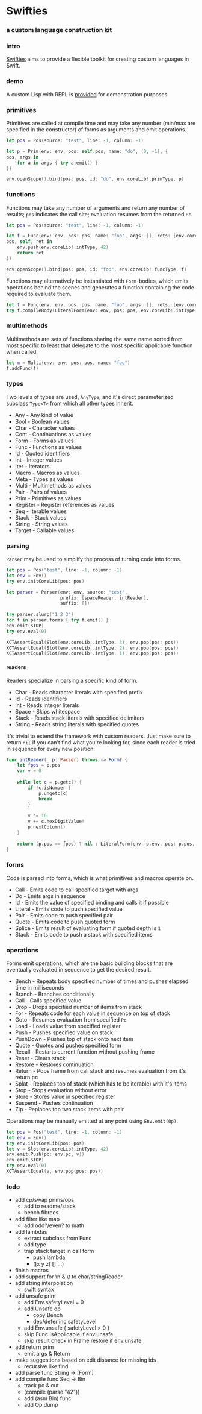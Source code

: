 # Swifties
### a custom language construction kit 

### intro
[Swifties](https://github.com/codr7/swifties) aims to provide a flexible toolkit for creating custom languages in Swift.

### demo
A custom Lisp with REPL is [provided](https://github.com/codr7/swifties-repl) for demonstration purposes.

### primitives
Primitives are called at compile time and may take any number (min/max are specified in the constructor) of forms as arguments and emit operations. 

```swift
let pos = Pos(source: "test", line: -1, column: -1)

let p = Prim(env: env, pos: self.pos, name: "do", (0, -1), { 
pos, args in
    for a in args { try a.emit() }
})

env.openScope().bind(pos: pos, id: "do", env.coreLib!.primType, p)
```

### functions
Functions may take any number of arguments and return any number of results; `pos` indicates the call site; evaluation resumes from the returned `Pc`.

```swift
let pos = Pos(source: "test", line: -1, column: -1)

let f = Func(env: env, pos: pos, name: "foo", args: [], rets: [env.coreLib!.intType], {
pos, self, ret in
    env.push(env.coreLib!.intType, 42)
    return ret
})

env.openScope().bind(pos: pos, id: "foo", env.coreLib!.funcType, f)
```

Functions may alternatively be instantiated with `Form`-bodies, which emits operations behind the scenes and generates a function containing the code required to evaluate them.

```swift
let f = Func(env: env, pos: pos, name: "foo", args: [], rets: [env.coreLib!.intType])
try f.compileBody(LiteralForm(env: env, pos: pos, env.coreLib!.intType, 42))
```

### multimethods
Multimethods are sets of functions sharing the same name sorted from most specific to least that delegate to the most specific applicable function when called.

```swift
let m = Multi(env: env, pos: pos, name: "foo")
f.addFunc(f)
```

### types
Two levels of types are used, `ÀnyType`, and it's direct parameterized subclass `Type<T>` from which all other types inherit.

- Any - Any kind of value
- Bool - Boolean values
- Char - Character values
- Cont - Continuations as values
- Form - Forms as values
- Func - Functions as values
- Id - Quoted identifiers
- Int - Integer values
- Iter - Iterators
- Macro - Macros as values
- Meta - Types as values
- Multi - Multimethods as values
- Pair - Pairs of values
- Prim - Primitives as values
- Register - Register references as values
- Seq - Iterable values
- Stack - Stack values
- String - String values
- Target - Callable values

### parsing
`Parser` may be used to simplify the process of turning code into forms.

```swift
let pos = Pos("test", line: -1, column: -1)
let env = Env()
try env.initCoreLib(pos: pos)

let parser = Parser(env: env, source: "test",
                    prefix: [spaceReader, intReader],
                    suffix: [])
                    
try parser.slurp("1 2 3")
for f in parser.forms { try f.emit() }
env.emit(STOP)
try env.eval(0)

XCTAssertEqual(Slot(env.coreLib!.intType, 3), env.pop(pos: pos)) 
XCTAssertEqual(Slot(env.coreLib!.intType, 2), env.pop(pos: pos)) 
XCTAssertEqual(Slot(env.coreLib!.intType, 1), env.pop(pos: pos)) 
```

#### readers
Readers specialize in parsing a specific kind of form.

- Char - Reads character literals with specified prefix
- Id - Reads identifiers
- Int - Reads integer literals
- Space - Skips whitespace
- Stack - Reads stack literals with specified delimiters
- String - Reads string literals with specified quotes

It's trivial to extend the framework with custom readers. 
Just make sure to return `nil` if you can't find what you're looking for, since each reader is tried in sequence for every new position.

```swift
func intReader(_ p: Parser) throws -> Form? {
    let fpos = p.pos
    var v = 0
        
    while let c = p.getc() {
        if !c.isNumber {
            p.ungetc(c)
            break
        }
            
        v *= 10
        v += c.hexDigitValue!
        p.nextColumn()
    }
        
    return (p.pos == fpos) ? nil : LiteralForm(env: p.env, pos: p.pos, p.env.coreLib!.intType, v)
}
```

### forms
Code is parsed into forms, which is what primitives and macros operate on.

- Call - Emits code to call specified target with args
- Do - Emits args in sequence
- Id - Emits the value of specified binding and calls it if possible
- Literal - Emits code to push specified value
- Pair - Emits code to push specified pair
- Quote - Emits code to push quoted form
- Splice - Emits result of evaluating form if quoted depth is `1`
- Stack - Emits code to push a stack with specified items

### operations
Forms emit operations, which are the basic building blocks that are eventually evaluated in sequence to get the desired result.

- Bench - Repeats body specified number of times and pushes elapsed time in milliseconds
- Branch - Branches conditionally
- Call - Calls specified value
- Drop - Drops specified number of items from stack
- For - Repeats code for each value in sequence on top of stack
- Goto - Resumes evaluation from specified `Pc`
- Load - Loads value from specified register
- Push - Pushes specified value on stack
- PushDown - Pushes top of stack onto next item
- Quote - Quotes and pushes specified form
- Recall - Restarts current function without pushing frame
- Reset - Clears stack
- Restore - Restores continuation
- Return - Pops frame from call stack and resumes evaluation from it's return pc
- Splat - Replaces top of stack (which has to be iterable) with it's items
- Stop - Stops evaluation without error
- Store - Stores value in specified register
- Suspend - Pushes continuation
- Zip - Replaces top two stack items with pair

Operations may be manually emitted at any point using `Env.emit(Op)`.

```swift
let pos = Pos("test", line: -1, column: -1)
let env = Env()
try env.initCoreLib(pos: pos)
let v = Slot(env.coreLib!.intType, 42)
env.emit(Push(pc: env.pc, v))
env.emit(STOP)
try env.eval(0)
XCTAssertEqual(v, env.pop(pos: pos))
```

### todo
- add cp/swap prims/ops
    - add to readme/stack
    - bench fibrecs
- add filter like map
    - add odd?/even? to math
- add lambdas
    - extract subclass from Func
    - add type
    - trap stack target in call form
        - push lambda
        - ([x y z] [] ...)
- finish macros
- add support for \n & \t to char/stringReader
- add string interpolation
    - swift syntax
- add unsafe prim
    - add Env.safetyLevel = 0
    - add Unsafe op
        - copy Bench
        - dec/defer inc safetyLevel
    - add Env.unsafe { safetyLevel > 0 }
    - skip Func.IsApplicable if env.unsafe
    - skip result check in Frame.restore if env.unsafe
- add return prim
    - emit args & Return
- make suggestions based on edit distance for missing ids
    - recursive like find
- add parse func String -> [Form]
- add compile func Seq -> Bin
    - track pc & cut
    - (compile (parse "42"))
    - add (asm Bin) func
    - add Op.dump
